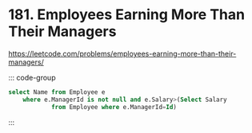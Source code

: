 # 181. Employees Earning More Than Their Managers

https://leetcode.com/problems/employees-earning-more-than-their-managers/

::: code-group

```sql [SQL]
select Name from Employee e
	where e.ManagerId is not null and e.Salary>(Select Salary
			from Employee where e.ManagerId=Id)
```

:::
